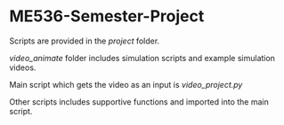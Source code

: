 # ME536-Semester-Project
Scripts are provided in the *project* folder.

*video_animate* folder includes simulation scripts and example simulation videos.

Main script which gets the video as an input is *video_project.py*

Other scripts includes supportive functions and imported into the main script.
